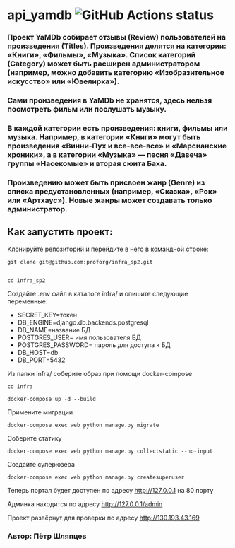 # api_yamdb ![GitHub Actions status](https://github.com/proforg77/yamdb_final/actions/workflows/yamdb_workflow.yml/badge.svg)

### Проект YaMDb собирает отзывы (Review) пользователей на произведения (Titles). Произведения делятся на категории: «Книги», «Фильмы», «Музыка». Список категорий (Category) может быть расширен администратором (например, можно добавить категорию «Изобразительное искусство» или «Ювелирка»).
### Сами произведения в YaMDb не хранятся, здесь нельзя посмотреть фильм или послушать музыку.
### В каждой категории есть произведения: книги, фильмы или музыка. Например, в категории «Книги» могут быть произведения «Винни-Пух и все-все-все» и «Марсианские хроники», а в категории «Музыка» — песня «Давеча» группы «Насекомые» и вторая сюита Баха.
### Произведению может быть присвоен жанр (Genre) из списка предустановленных (например, «Сказка», «Рок» или «Артхаус»). Новые жанры может создавать только администратор.

## Как запустить проект:
Клонируйте репозиторий и перейдите в него в командной строке:

```
git clone git@github.com:proforg/infra_sp2.git
```

```

cd infra_sp2
```

Создайте .env файл в каталоге infra/ и опишите следующие переменные:
- SECRET_KEY=токен
- DB_ENGINE=django.db.backends.postgresql
- DB_NAME=название БД
- POSTGRES_USER= имя пользователя БД
- POSTGRES_PASSWORD= пароль для доступа к БД
- DB_HOST=db
- DB_PORT=5432

Из папки infra/ соберите образ при помощи docker-compose
```
cd infra
```

```
docker-compose up -d --build
```
Примените миграции

```
docker-compose exec web python manage.py migrate
```

Соберите статику
```
docker-compose exec web python manage.py collectstatic --no-input
```

Создайте суперюзера
```
docker-compose exec web python manage.py createsuperuser
```
Теперь портал будет доступен по адресу http://127.0.0.1 на 80 порту

Админка находится по адресу http://127.0.0.1/admin

Проект развёрнут для проверки по адресу http://130.193.43.169

### Автор: Пётр Шляпцев

